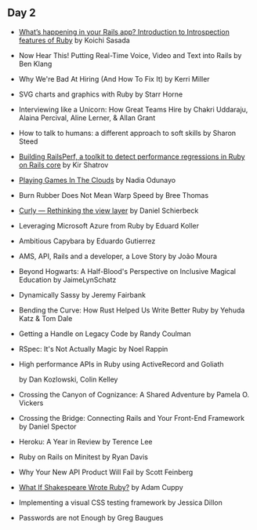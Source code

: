 ## Day 2

- [What’s happening in your Rails app? Introduction to Introspection features of Ruby](http://www.atdot.net/~ko1/activities/2015_railsconf.pdf)
  by Koichi Sasada

- Now Hear This! Putting Real-Time Voice, Video and Text into Rails
  by Ben Klang

- Why We're Bad At Hiring (And How To Fix It)
  by Kerri Miller

- SVG charts and graphics with Ruby
  by Starr Horne

- Interviewing like a Unicorn: How Great Teams Hire
  by Chakri Uddaraju, Alaina Percival, Aline Lerner, & Allan Grant

- How to talk to humans: a different approach to soft skills
  by Sharon Steed

- [Building RailsPerf, a toolkit to detect performance regressions in Ruby on Rails core](https://speakerdeck.com/kirs/building-a-toolkit-to-detect-performance-regressions-in-ruby-on-rails-core)
  by Kir Shatrov

- [Playing Games In The Clouds](https://speakerdeck.com/nodunayo/playing-games-in-the-clouds)
  by Nadia Odunayo

- Burn Rubber Does Not Mean Warp Speed
  by Bree Thomas

- [Curly — Rethinking the view layer](https://speakerdeck.com/dasch/curly-rethinking-the-view-layer)
  by Daniel Schierbeck

- Leveraging Microsoft Azure from Ruby
  by Eduard Koller

- Ambitious Capybara
  by Eduardo Gutierrez

- AMS, API, Rails and a developer, a Love Story
  by João Moura

- Beyond Hogwarts: A Half-Blood's Perspective on Inclusive Magical Education
  by JaimeLynSchatz

- Dynamically Sassy
  by Jeremy Fairbank

- Bending the Curve: How Rust Helped Us Write Better Ruby
  by Yehuda Katz & Tom Dale

- Getting a Handle on Legacy Code
  by Randy Coulman

- RSpec: It's Not Actually Magic
  by Noel Rappin

- High performance APIs in Ruby using ActiveRecord and Goliath

  by Dan Kozlowski, Colin Kelley

- Crossing the Canyon of Cognizance: A Shared Adventure
  by Pamela O. Vickers

- Crossing the Bridge: Connecting Rails and Your Front-End Framework
  by Daniel Spector

- Heroku: A Year in Review
  by Terence Lee

- Ruby on Rails on Minitest
  by Ryan Davis

- Why Your New API Product Will Fail
  by Scott Feinberg

- [What If Shakespeare Wrote Ruby?](https://speakerdeck.com/acuppy/what-if-shakespeare-wrote-ruby)
  by Adam Cuppy

- Implementing a visual CSS testing framework
  by Jessica Dillon

- Passwords are not Enough
  by Greg Baugues
